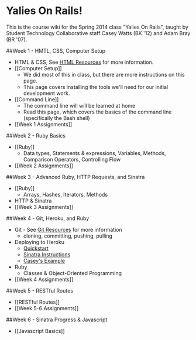 # Yalies On Rails!
This is the course wiki for the Spring 2014 class "Yalies On Rails", taught by Student Technology Collaborative staff Casey Watts (BK '12) and Adam Bray (BR '07).

##Week 1 - HMTL, CSS, Computer Setup
- HTML & CSS, See [HTML Resources](Resources#html--css) for more information.
- [[Computer Setup]]
  - We did most of this in class, but there are more instructions on this page.
  - This page covers installing the tools we'll need for our initial development work.
- [[Command Line]]
  - The command line will will be learned at home
  - Read this page, which covers the basics of the command line (specifically the Bash shell)
- [[Week 1 Assignments]]

##Week 2 - Ruby Basics
- [[Ruby]]
  - Data types, Statements & expressions, Variables, Methods, Comparison Operators, Controlling Flow
- [[Week 2 Assignments]]

##Week 3 - Advanced Ruby, HTTP Requests, and Sinatra
- [[Ruby]]
  - Arrays, Hashes, Iterators, Methods
- HTTP & Sinatra
- [[Week 3 Assignments]]

##Week 4 - Git, Heroku, and Ruby
- Git - See [Git Resources](Resources#wiki-git) for more information
  - cloning, committing, pushing, pulling
- Deploying to Heroku
  - [Quickstart](https://devcenter.heroku.com/articles/quickstart)
  - [Sinatra Instructions](https://devcenter.heroku.com/articles/rack#sinatra)
  - [Casey's Example](https://github.com/caseywatts/sinatra_demo)
- Ruby
  - Classes & Object-Oriented Programming
- [[Week 4 Assignments]]

##Week 5 - RESTful Routes
- [[RESTful Routes]]
- [[Week 5-6 Assignments]]

##Week 6 - Sinatra Progress & Javascript 
- [[Javascript Basics]]